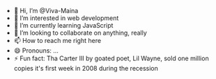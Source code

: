 - 👋 Hi, I’m @Viva-Maina
- 👀 I’m interested in web development
- 🌱 I’m currently learning JavaScript
- 💞️ I’m looking to collaborate on anything, really
- 📫 How to reach me right here
- 😄 Pronouns: ...
- ⚡ Fun fact: Tha Carter III by goated poet, Lil Wayne, sold one million copies it's first week in 2008 during the recession

<!---
Viva-Maina/Viva-Maina is a ✨ special ✨ repository because its `README.md` (this file) appears on your GitHub profile.
You can click the Preview link to take a look at your changes.
--->
